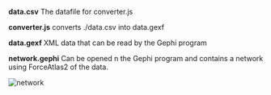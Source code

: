 **data.csv** The datafile for converter.js

**converter.js** converts ./data.csv into data.gexf

**data.gexf** XML data that can be read by the Gephi program

**network.gephi** Can be opened n the Gephi program and contains a network using ForceAtlas2 of the data.

![network](https://user-images.githubusercontent.com/56586922/116873255-a9ec6800-ac17-11eb-97a2-823e094ec0fb.png)

